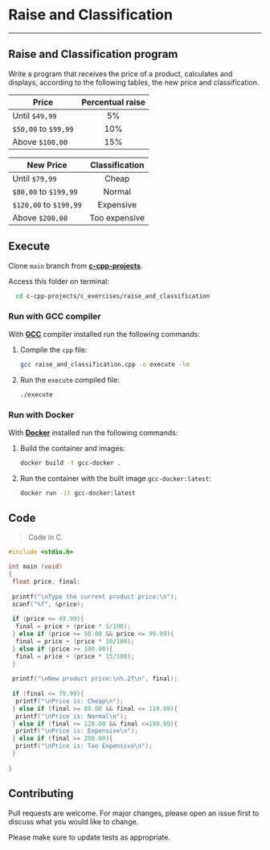 # Raise and Classification

---

## Raise and Classification program

Write a program that receives the price of a product, calculates and displays, according to the following tables, the new price and classification.

| Price                | Percentual raise|
| -------------        |:-------------:  |
| Until `$49,99`       | 5%              |
| `$50,00` to `$99,99` | 10%             |
| Above `$100,00`      | 15%             |

| New Price             | Classification |
| -------------         |:-------------: |
| Until `$79,99`        | Cheap          |
| `$80,00` to `$199,99` | Normal         |
| `$120,00` to `$199,99`| Expensive      |
| Above `$200,00`       | Too expensive  |

## Execute

Clone `main` branch from [**c-cpp-projects**](https://github.com/joaohb07/c-cpp-projects).

Access this folder on terminal:

```bash
  cd c-cpp-projects/c_exercises/raise_and_classification
```

### Run with GCC compiler

With [**GCC**](https://gcc.gnu.org/install/) compiler installed run the following commands:

1. Compile the `cpp` file:

    ```bash
    gcc raise_and_classification.cpp -o execute -lm
    ```

2. Run the `execute` compiled file:

    ```bash
    ./execute
    ```

### Run with Docker

With [**Docker**](https://www.docker.com/) installed run the following commands:

1. Build the container and images:

    ```bash
    docker build -t gcc-docker .
    ```

2. Run the container with the built image `gcc-docker:latest`:

    ```bash
    docker run -it gcc-docker:latest
    ```

## Code

>Code in C.

```C
#include <stdio.h>

int main (void)
{
 float price, final;
 
 printf("\nType the current product price:\n");
 scanf("%f", &price);
 
 if (price <= 49.99){
  final = price + (price * 5/100);
 } else if (price >= 50.00 && price <= 99.99){
  final = price + (price * 10/100);
 } else if (price >= 100.00){
  final = price + (price * 15/100);
 }
 
 printf("\nNew product price:\n%.2f\n", final);
 
 if (final <= 79.99){
  printf("\nPrice is: Cheap\n");
 } else if (final >= 80.00 && final <= 119.99){
  printf("\nPrice is: Normal\n");
 } else if (final >= 120.00 && final <=199.99){
  printf("\nPrice is: Expensive\n");
 } else if (final >= 200.00){
  printf("\nPrice is: Too Expensive\n");
 }
 
}


```

## Contributing

Pull requests are welcome. For major changes, please open an issue first to discuss what you would like to change.

Please make sure to update tests as appropriate.
